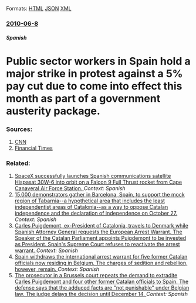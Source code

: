 
Formats: [HTML](/news/2010/06/8/public-sector-workers-in-spain-hold-a-major-strike-in-protest-against-a-5-pay-cut-due-to-come-into-effect-this-month-as-part-of-a-governmen.html)  [JSON](/news/2010/06/8/public-sector-workers-in-spain-hold-a-major-strike-in-protest-against-a-5-pay-cut-due-to-come-into-effect-this-month-as-part-of-a-governmen.json)  [XML](/news/2010/06/8/public-sector-workers-in-spain-hold-a-major-strike-in-protest-against-a-5-pay-cut-due-to-come-into-effect-this-month-as-part-of-a-governmen.xml)  

### [2010-06-8](/news/2010/06/8/index.md)

##### Spanish
# Public sector workers in Spain hold a major strike in protest against a 5% pay cut due to come into effect this month as part of a government austerity package. 




### Sources:

1. [CNN](http://edition.cnn.com/2010/WORLD/europe/06/08/spain.austerity.strike/?hpt=Sbin)
2. [Financial Times](http://www.ft.com/cms/s/0/a2317d5e-72ed-11df-9161-00144feabdc0.html)

### Related:

1. [SpaceX successfully launches Spanish communications satellite Hispasat 30W-6 into orbit on a Falcon 9 Full Thrust rocket from Cape Canaveral Air Force Station. ](/news/2018/03/6/spacex-successfully-launches-spanish-communications-satellite-hispasat-30w-6-into-orbit-on-a-falcon-9-full-thrust-rocket-from-cape-canaveral.md) _Context: Spanish_
2. [15,000 demonstrators gather in Barcelona, Spain, to support the mock region of Tabarnia--a hypothetical area that includes the least independentist areas of Catalonia--as a way to oppose Catalan independence and the declaration of independence on October 27. ](/news/2018/03/4/15-000-demonstrators-gather-in-barcelona-spain-to-support-the-mock-region-of-tabarniaaa-hypothetical-area-that-includes-the-least-indepe.md) _Context: Spanish_
3. [Carles Puigdemont, ex-President of Catalonia, travels to Denmark while Spanish Attorney General requests the European Arrest Warrant. The Speaker of the Catalan Parliament appoints Puigdemont to be invested as President. Spain's Supreme Court refuses to reactivate the arrest warrant. ](/news/2018/01/22/carles-puigdemont-ex-president-of-catalonia-travels-to-denmark-while-spanish-attorney-general-requests-the-european-arrest-warrant-the-sp.md) _Context: Spanish_
4. [Spain withdraws the international arrest warrant for five former Catalan officials now residing in Belgium. The charges of sedition and rebellion, however, remain. ](/news/2017/12/5/spain-withdraws-the-international-arrest-warrant-for-five-former-catalan-officials-now-residing-in-belgium-the-charges-of-sedition-and-rebe.md) _Context: Spanish_
5. [The prosecutor in a Brussels court repeats the demand to extradite Carles Puigdemont and four other former Catalan officials to Spain. The defense says that the adduced facts are "not punishable" under Belgian law. The judge delays the decision until December 14. ](/news/2017/12/4/the-prosecutor-in-a-brussels-court-repeats-the-demand-to-extradite-carles-puigdemont-and-four-other-former-catalan-officials-to-spain-the-d.md) _Context: Spanish_
